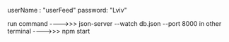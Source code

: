 userName : "userFeed" 
password: "Lviv"

run command ---->>> json-server --watch db.json --port 8000
in other terminal ---->>> npm start